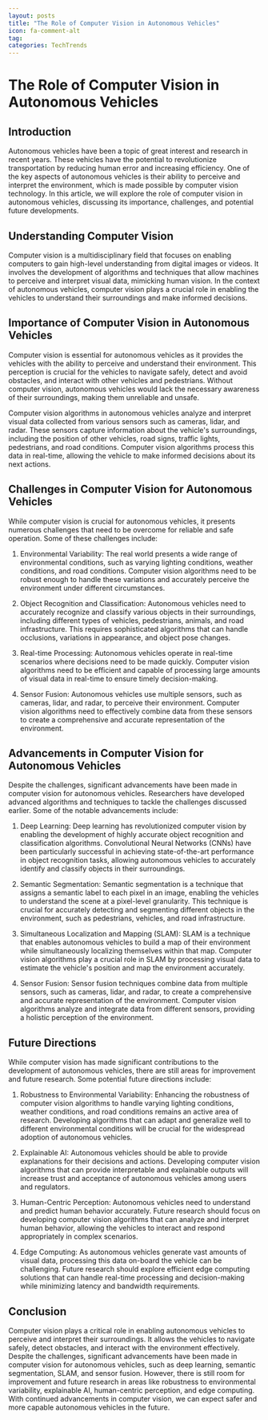 ```yaml
---
layout: posts
title: "The Role of Computer Vision in Autonomous Vehicles"
icon: fa-comment-alt
tag:      
categories: TechTrends
---
```



# The Role of Computer Vision in Autonomous Vehicles

## Introduction

Autonomous vehicles have been a topic of great interest and research in recent years. These vehicles have the potential to revolutionize transportation by reducing human error and increasing efficiency. One of the key aspects of autonomous vehicles is their ability to perceive and interpret the environment, which is made possible by computer vision technology. In this article, we will explore the role of computer vision in autonomous vehicles, discussing its importance, challenges, and potential future developments.

## Understanding Computer Vision

Computer vision is a multidisciplinary field that focuses on enabling computers to gain high-level understanding from digital images or videos. It involves the development of algorithms and techniques that allow machines to perceive and interpret visual data, mimicking human vision. In the context of autonomous vehicles, computer vision plays a crucial role in enabling the vehicles to understand their surroundings and make informed decisions.

## Importance of Computer Vision in Autonomous Vehicles

Computer vision is essential for autonomous vehicles as it provides the vehicles with the ability to perceive and understand their environment. This perception is crucial for the vehicles to navigate safely, detect and avoid obstacles, and interact with other vehicles and pedestrians. Without computer vision, autonomous vehicles would lack the necessary awareness of their surroundings, making them unreliable and unsafe.

Computer vision algorithms in autonomous vehicles analyze and interpret visual data collected from various sensors such as cameras, lidar, and radar. These sensors capture information about the vehicle's surroundings, including the position of other vehicles, road signs, traffic lights, pedestrians, and road conditions. Computer vision algorithms process this data in real-time, allowing the vehicle to make informed decisions about its next actions.

## Challenges in Computer Vision for Autonomous Vehicles

While computer vision is crucial for autonomous vehicles, it presents numerous challenges that need to be overcome for reliable and safe operation. Some of these challenges include:

1. Environmental Variability: The real world presents a wide range of environmental conditions, such as varying lighting conditions, weather conditions, and road conditions. Computer vision algorithms need to be robust enough to handle these variations and accurately perceive the environment under different circumstances.

2. Object Recognition and Classification: Autonomous vehicles need to accurately recognize and classify various objects in their surroundings, including different types of vehicles, pedestrians, animals, and road infrastructure. This requires sophisticated algorithms that can handle occlusions, variations in appearance, and object pose changes.

3. Real-time Processing: Autonomous vehicles operate in real-time scenarios where decisions need to be made quickly. Computer vision algorithms need to be efficient and capable of processing large amounts of visual data in real-time to ensure timely decision-making.

4. Sensor Fusion: Autonomous vehicles use multiple sensors, such as cameras, lidar, and radar, to perceive their environment. Computer vision algorithms need to effectively combine data from these sensors to create a comprehensive and accurate representation of the environment.

## Advancements in Computer Vision for Autonomous Vehicles

Despite the challenges, significant advancements have been made in computer vision for autonomous vehicles. Researchers have developed advanced algorithms and techniques to tackle the challenges discussed earlier. Some of the notable advancements include:

1. Deep Learning: Deep learning has revolutionized computer vision by enabling the development of highly accurate object recognition and classification algorithms. Convolutional Neural Networks (CNNs) have been particularly successful in achieving state-of-the-art performance in object recognition tasks, allowing autonomous vehicles to accurately identify and classify objects in their surroundings.

2. Semantic Segmentation: Semantic segmentation is a technique that assigns a semantic label to each pixel in an image, enabling the vehicles to understand the scene at a pixel-level granularity. This technique is crucial for accurately detecting and segmenting different objects in the environment, such as pedestrians, vehicles, and road infrastructure.

3. Simultaneous Localization and Mapping (SLAM): SLAM is a technique that enables autonomous vehicles to build a map of their environment while simultaneously localizing themselves within that map. Computer vision algorithms play a crucial role in SLAM by processing visual data to estimate the vehicle's position and map the environment accurately.

4. Sensor Fusion: Sensor fusion techniques combine data from multiple sensors, such as cameras, lidar, and radar, to create a comprehensive and accurate representation of the environment. Computer vision algorithms analyze and integrate data from different sensors, providing a holistic perception of the environment.

## Future Directions

While computer vision has made significant contributions to the development of autonomous vehicles, there are still areas for improvement and future research. Some potential future directions include:

1. Robustness to Environmental Variability: Enhancing the robustness of computer vision algorithms to handle varying lighting conditions, weather conditions, and road conditions remains an active area of research. Developing algorithms that can adapt and generalize well to different environmental conditions will be crucial for the widespread adoption of autonomous vehicles.

2. Explainable AI: Autonomous vehicles should be able to provide explanations for their decisions and actions. Developing computer vision algorithms that can provide interpretable and explainable outputs will increase trust and acceptance of autonomous vehicles among users and regulators.

3. Human-Centric Perception: Autonomous vehicles need to understand and predict human behavior accurately. Future research should focus on developing computer vision algorithms that can analyze and interpret human behavior, allowing the vehicles to interact and respond appropriately in complex scenarios.

4. Edge Computing: As autonomous vehicles generate vast amounts of visual data, processing this data on-board the vehicle can be challenging. Future research should explore efficient edge computing solutions that can handle real-time processing and decision-making while minimizing latency and bandwidth requirements.

## Conclusion

Computer vision plays a critical role in enabling autonomous vehicles to perceive and interpret their surroundings. It allows the vehicles to navigate safely, detect obstacles, and interact with the environment effectively. Despite the challenges, significant advancements have been made in computer vision for autonomous vehicles, such as deep learning, semantic segmentation, SLAM, and sensor fusion. However, there is still room for improvement and future research in areas like robustness to environmental variability, explainable AI, human-centric perception, and edge computing. With continued advancements in computer vision, we can expect safer and more capable autonomous vehicles in the future.